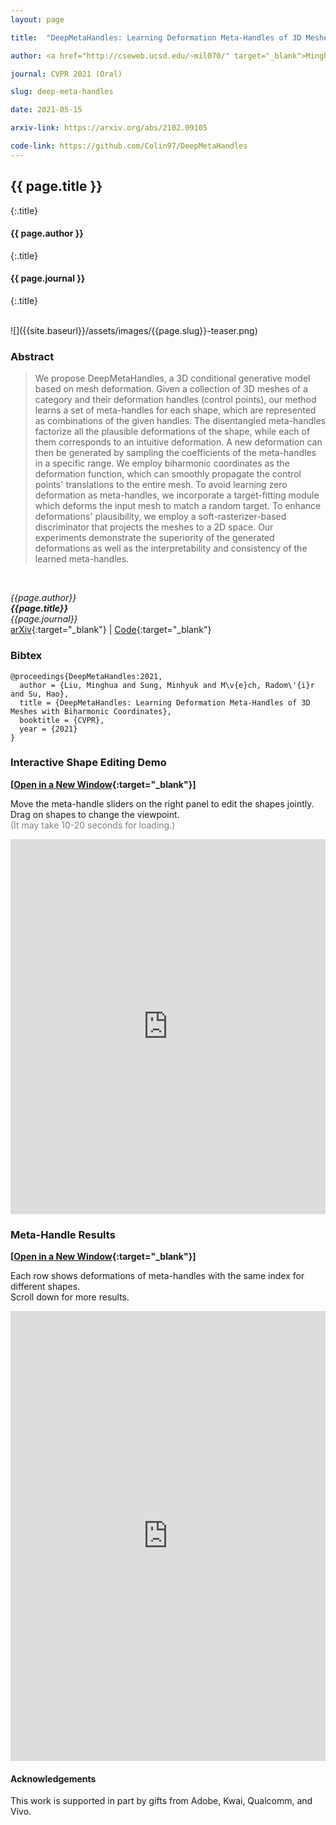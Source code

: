 ```yaml
---
layout: page

title:  "DeepMetaHandles: Learning Deformation Meta-Handles of 3D Meshes with Biharmonic Coordinates"

author: <a href="http://cseweb.ucsd.edu/~mil070/" target="_blank">Minghua Liu</a>, <a href="http://mhsung.github.io/" target="_blank">Minhyuk Sung</a>, <a href="https://research.adobe.com/person/radomir-mech/" target="_blank">Radomír Měch</a>, <a href="http://cseweb.ucsd.edu/~haosu/" target="_blank">Hao Su</a>

journal: CVPR 2021 (Oral)

slug: deep-meta-handles

date: 2021-05-15

arxiv-link: https://arxiv.org/abs/2102.09105

code-link: https://github.com/Colin97/DeepMetaHandles
---
```



## {{ page.title }}
{:.title}
#### {{ page.author }}
{:.title}
#### {{ page.journal }}
{:.title}

<br />
![]({{site.baseurl}}/assets/images/{{page.slug}}-teaser.png)

### Abstract
>We propose DeepMetaHandles, a 3D conditional generative model based on mesh deformation. Given a collection of 3D meshes of a category and their deformation handles (control points), our method learns a set of meta-handles for each shape, which are represented as combinations of the given handles. The disentangled meta-handles factorize all the plausible deformations of the shape, while each of them corresponds to an intuitive deformation. A new deformation can then be generated by sampling the coefficients of the meta-handles in a specific range. We employ biharmonic coordinates as the deformation function, which can smoothly propagate the control points' translations to the entire mesh. To avoid learning zero deformation as meta-handles, we incorporate a target-fitting module which deforms the input mesh to match a random target. To enhance deformations' plausibility, we employ a soft-rasterizer-based discriminator that projects the meshes to a 2D space. Our experiments demonstrate the superiority of the generated deformations as well as the interpretability and consistency of the learned meta-handles.
<br />

*{{page.author}}<br>
**{{page.title}}**<br>
{{page.journal}}*<br>
[arXiv]({{page.arxiv-link}}){:target="_blank"}  | 
[Code]({{page.code-link}}){:target="_blank"}

### Bibtex
```
@proceedings{DeepMetaHandles:2021,
  author = {Liu, Minghua and Sung, Minhyuk and M\v{e}ch, Radom\'{i}r and Su, Hao},
  title = {DeepMetaHandles: Learning Deformation Meta-Handles of 3D Meshes with Biharmonic Coordinates},
  booktitle = {CVPR}, 
  year = {2021}
}
```

### Interactive Shape Editing Demo

**[[Open in a New Window](https://mhsung.github.io/deep-meta-handles-demo/web_demo.html){:target="_blank"}]**

Move the meta-handle sliders on the right panel to edit the shapes jointly.<br>
Drag on shapes to change the viewpoint.<br>
<font color="grey">(It may take 10-20 seconds for loading.)</font>

<p align="center">
<iframe width="100%" height="600px" src="https://mhsung.github.io/deep-meta-handles-demo/web_demo_embed.html" frameborder="0" allowfullscreen></iframe>
</p>


### Meta-Handle Results

**[[Open in a New Window](http://cseweb.ucsd.edu/~mil070/deep_meta_handles_supp_animations.html){:target="_blank"}]**

Each row shows deformations of meta-handles with the same index for different shapes.<br>
Scroll down for more results.

<p align="center">
<iframe width="100%" height="720px" src="https://mhsung.github.io/deep-meta-handles-demo/web_animations_embed.html" frameborder="0" allowfullscreen></iframe>
</p>

#### Acknowledgements
This work is supported in part by gifts from Adobe, Kwai, Qualcomm, and Vivo.

<br />
